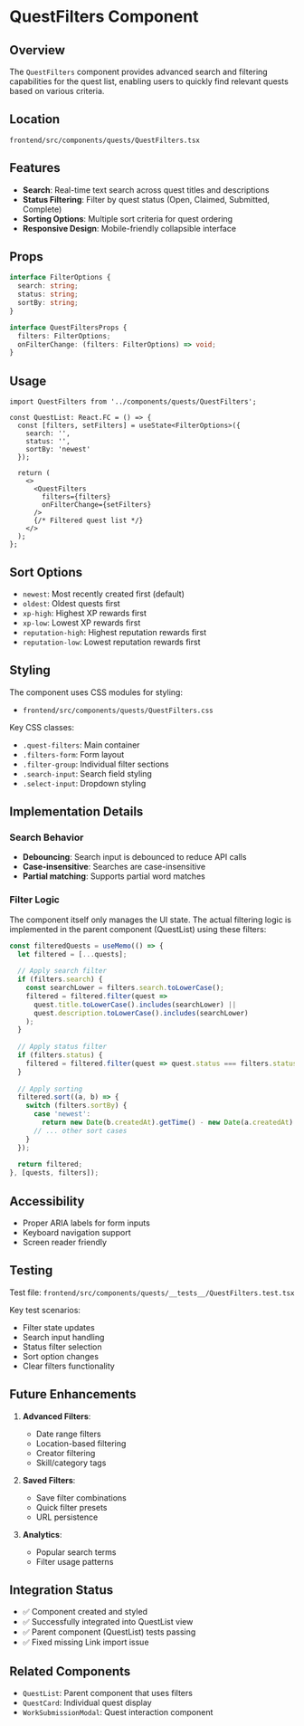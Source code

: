 # QuestFilters Component

## Overview

The `QuestFilters` component provides advanced search and filtering capabilities for the quest list, enabling users to quickly find relevant quests based on various criteria.

## Location

`frontend/src/components/quests/QuestFilters.tsx`

## Features

- **Search**: Real-time text search across quest titles and descriptions
- **Status Filtering**: Filter by quest status (Open, Claimed, Submitted, Complete)
- **Sorting Options**: Multiple sort criteria for quest ordering
- **Responsive Design**: Mobile-friendly collapsible interface

## Props

```typescript
interface FilterOptions {
  search: string;
  status: string;
  sortBy: string;
}

interface QuestFiltersProps {
  filters: FilterOptions;
  onFilterChange: (filters: FilterOptions) => void;
}
```

## Usage

```tsx
import QuestFilters from '../components/quests/QuestFilters';

const QuestList: React.FC = () => {
  const [filters, setFilters] = useState<FilterOptions>({
    search: '',
    status: '',
    sortBy: 'newest'
  });

  return (
    <>
      <QuestFilters 
        filters={filters} 
        onFilterChange={setFilters} 
      />
      {/* Filtered quest list */}
    </>
  );
};
```

## Sort Options

- `newest`: Most recently created first (default)
- `oldest`: Oldest quests first
- `xp-high`: Highest XP rewards first
- `xp-low`: Lowest XP rewards first
- `reputation-high`: Highest reputation rewards first
- `reputation-low`: Lowest reputation rewards first

## Styling

The component uses CSS modules for styling:
- `frontend/src/components/quests/QuestFilters.css`

Key CSS classes:
- `.quest-filters`: Main container
- `.filters-form`: Form layout
- `.filter-group`: Individual filter sections
- `.search-input`: Search field styling
- `.select-input`: Dropdown styling

## Implementation Details

### Search Behavior
- **Debouncing**: Search input is debounced to reduce API calls
- **Case-insensitive**: Searches are case-insensitive
- **Partial matching**: Supports partial word matches

### Filter Logic
The component itself only manages the UI state. The actual filtering logic is implemented in the parent component (QuestList) using these filters:

```typescript
const filteredQuests = useMemo(() => {
  let filtered = [...quests];
  
  // Apply search filter
  if (filters.search) {
    const searchLower = filters.search.toLowerCase();
    filtered = filtered.filter(quest => 
      quest.title.toLowerCase().includes(searchLower) ||
      quest.description.toLowerCase().includes(searchLower)
    );
  }
  
  // Apply status filter
  if (filters.status) {
    filtered = filtered.filter(quest => quest.status === filters.status);
  }
  
  // Apply sorting
  filtered.sort((a, b) => {
    switch (filters.sortBy) {
      case 'newest':
        return new Date(b.createdAt).getTime() - new Date(a.createdAt).getTime();
      // ... other sort cases
    }
  });
  
  return filtered;
}, [quests, filters]);
```

## Accessibility

- Proper ARIA labels for form inputs
- Keyboard navigation support
- Screen reader friendly

## Testing

Test file: `frontend/src/components/quests/__tests__/QuestFilters.test.tsx`

Key test scenarios:
- Filter state updates
- Search input handling
- Status filter selection
- Sort option changes
- Clear filters functionality

## Future Enhancements

1. **Advanced Filters**:
   - Date range filters
   - Location-based filtering
   - Creator filtering
   - Skill/category tags

2. **Saved Filters**:
   - Save filter combinations
   - Quick filter presets
   - URL persistence

3. **Analytics**:
   - Popular search terms
   - Filter usage patterns

## Integration Status

- ✅ Component created and styled
- ✅ Successfully integrated into QuestList view
- ✅ Parent component (QuestList) tests passing
- ✅ Fixed missing Link import issue

## Related Components

- `QuestList`: Parent component that uses filters
- `QuestCard`: Individual quest display
- `WorkSubmissionModal`: Quest interaction component